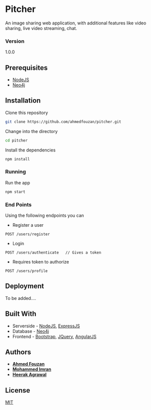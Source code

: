 # Pitcher

An image sharing web application, with additional features like video sharing, live video streaming, chat.

### Version
1.0.0

## Prerequisites

* [NodeJS](https://nodejs.org/)
* [Neo4j](https://neo4j.com/)

## Installation

Clone this repository

```bash
git clone https://github.com/ahmedfouzan/pitcher.git
```

Change into the directory

```bash
cd pitcher
```

Install the dependencies

```bash
npm install
```

### Running

Run the app

```bash
npm start
```

### End Points

Using the following endpoints you can

* Register a user

```
POST /users/register
```

* Login

```
POST /users/authenticate   // Gives a token
```

* Requires token to authorize

```
POST /users/profile
```

## Deployment

To be added....

## Built With

* Serverside - [NodeJS](https://nodejs.org/), [ExpressJS](http://expressjs.com/)
* Database - [Neo4j](https://neo4j.com/)
* Frontend - [Bootstrap](https://getbootstrap.com/), [JQuery](https://jquery.com/), [AngularJS](http://angularjs.org/)

## Authors

* [**Ahmed Fouzan**](https://github.com/ahmedfouzan)
* [**Mohammed Imran**](https://github.com/imran-14)
* [**Heerak Agrawal**](https://github.com/heerak23)

## License

[MIT](http://opensource.org/licenses/MIT)
